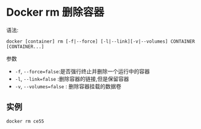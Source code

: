 # Docker rm 删除容器
语法:
```
docker [container] rm [-f|--force] [-l|--link][-v|--volumes] CONTAINER
[CONTAINER...]
```
参数
- `-f`, `--force=false`:是否强行终止并删除一个运行中的容器
- `-l`, `--link=false` :删除容器的链接,但是保留容器
- `-v`, `--volumes=false` : 删除容器挂载的数据卷

## 实例

```
docker rm ce55

```